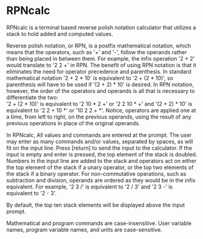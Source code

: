 # RPNcalc

RPNcalc is a terminal based reverse polish notation calculator that utilizes a 
stack to hold added and computed values. 

Reverse polish notation, or RPN, is a postfix mathematical notation, which means
that the operators, such as '+' and '-', follow the operands rather than being 
placed in between them. For example, the infix operation '2 + 2' would translate
to '2 2 +' in RPN. The benefit of using RPN notation is that it eliminates the
need for operator precedence and parenthesis. In standard mathematical notation
'2 + 2 * 10' is equivalent to '2 + (2 * 10)', so parenthesis will have to be 
used if '(2 + 2) * 10' is desired. In RPN notation, however, the order of the 
operators and operands is all that is necessary to differentiate the two:   
'2 + (2 * 10)' is equivalent to '2 10 * 2 +' or '2 2 10 * +' and 
'(2 + 2) * 10' is equivalent to '2 2 + 10 *' or '10 2 2 + *'. Notice, operators
are applied one at a time, from left to right, on the previous operands, using
the result of any previous operations in place of the original operands.

In RPNcalc, All values and commands are entered at the prompt. The user may 
enter as many commands and/or values, separated by spaces, as will fit on the 
input line. Press [return] to send the input to the calculator. If the input is
empty and enter is pressed, the top element of the stack is doubled. Numbers in
the input line are added to the stack and operators act on either the top 
element of the stack if a unary operator, or the top two elements of the stack 
if a binary operator. For non-commutative operations, such as subtraction and 
division, operands are ordered as they would be in the infix equivalent. For 
example, '2 3 /' is equivalent to '2 / 3' and '2 3 -' is equivalent to '2 - 3'.

 
By default, the top ten stack elements will be displayed above the input prompt.  

Mathematical and program commands are case-insensitive. User variable names,
program variable names, and units are case-sensitive. 

